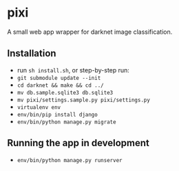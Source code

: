 # pixi
A small web app wrapper for darknet image classification.

## Installation
- run ` sh install.sh `, or step-by-step run:
 - ` git submodule update --init `
 - ` cd darknet && make && cd ../ `
 - ` mv db.sample.sqlite3 db.sqlite3 `
 - ` mv pixi/settings.sample.py pixi/settings.py `
 - ` virtualenv env `
 - ` env/bin/pip install django `
 - ` env/bin/python manage.py migrate `

## Running the app in development
- ` env/bin/python manage.py runserver `

